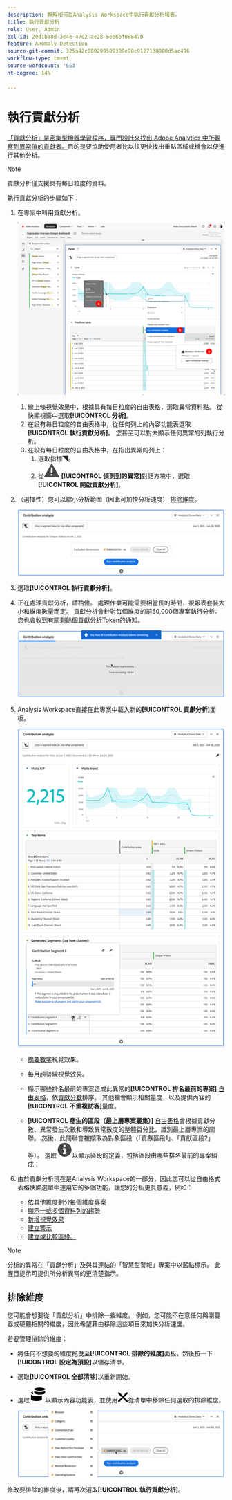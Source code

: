 ```yaml
---
description: 瞭解如何在Analysis Workspace中執行貢獻分析報表。
title: 執行貢獻分析
role: User, Admin
exl-id: 20d1ba8d-3e4e-4702-ae28-5eb6bf00847b
feature: Anomaly Detection
source-git-commit: 325a42c080290509309e90c9127138800d5ac496
workflow-type: tm+mt
source-wordcount: '553'
ht-degree: 14%

---
```


# 執行貢獻分析

[「貢獻分析」是密集型機器學習程序，專門設計來找出 Adobe Analytics 中所觀察到異常值的貢獻者。](/help/analyze/analysis-workspace/c-anomaly-detection/anomaly-detection.md#contribution-analysis)目的是要協助使用者比以往更快找出重點區域或機會以便進行其他分析。

>[!NOTE]
>
>貢獻分析僅支援具有每日粒度的資料。

執行貢獻分析的步驟如下：

1. 在專案中叫用貢獻分析。

   ![執行貢獻分析](assets/run-contribution-analysis.png)

   1. 線上條視覺效果中，根據具有每日粒度的自由表格，選取異常資料點。 從快顯視窗中選取&#x200B;**[!UICONTROL 分析]**。
   1. 在設有每日粒度的自由表格中，從任何列上的內容功能表選取&#x200B;**[!UICONTROL 執行貢獻分析]**。 您甚至可以對未顯示任何異常的列執行分析。
   1. 在設有每日粒度的自由表格中，在指出異常的列上：
      1. 選取指標◥。
      1. 從![警示](/help/assets/icons/Alert.svg) **[!UICONTROL 偵測到的異常]**&#x200B;對話方塊中，選取&#x200B;**[!UICONTROL 開啟貢獻分析]**。



1. （選擇性）您可以縮小分析範圍（因此可加快分析速度） [排除維度](#exclude-dimensions)。

   ![排除貢獻分析中的維度](assets/excluding-dimensions.png)

1. 選取&#x200B;**[!UICONTROL 執行貢獻分析]**。

1. 正在處理貢獻分析，請稍候。 處理作業可能需要相當長的時間，視報表套裝大小和維度數量而定。 貢獻分析會針對每個維度的前50,000個專案執行分析。 您也會收到有關剩餘[個貢獻分析Token](anomaly-detection.md#contribution-analysis-tokens)的通知。

   ![貢獻分析正在執行](assets/contribution-analysis-executing.png)

1. Analysis Workspace直接在此專案中載入新的&#x200B;**[!UICONTROL 貢獻分析]**&#x200B;面板。

   ![貢獻分析面板](assets/contribution-analysis.png)

   * [摘要數字](/help/analyze/analysis-workspace/visualizations/summary-number-change.md)視覺效果。
   * 每月趨勢[線](/help/analyze/analysis-workspace/visualizations/line.md)視覺效果。
   * 顯示哪些排名最前的專案造成此異常的&#x200B;**[!UICONTROL 排名最前的專案]** [自由表格](/help/analyze/analysis-workspace/visualizations/freeform-table/freeform-table.md)，依[貢獻分數](/help/analyze/analysis-workspace/c-anomaly-detection/anomaly-detection.md#contribution-analysis)排序。 其他欄會顯示相關量度，以及提供內容的&#x200B;**[!UICONTROL 不重複訪客]**&#x200B;量度。

   * **[!UICONTROL 產生的區段（最上層專案叢集）]** [自由表格](/help/analyze/analysis-workspace/visualizations/freeform-table/freeform-table.md)會根據貢獻分數、異常發生次數和導致異常數度的整體百分比，識別最上層專案的關聯。 然後，此關聯會被擷取為對象區段（「貢獻區段1」、「貢獻區段2」等）。 選取![資訊](/help/assets/icons/Info.svg)以顯示區段的定義，包括區段由哪些排名最前的專案組成：


1. 由於貢獻分析現在是Analysis Workspace的一部分，因此您可以從自由格式表格快顯選單中運用它的多個功能，讓您的分析更具意義，例如：

   * [依其他維度劃分每個維度專案](/help/analyze/analysis-workspace/components/dimensions/t-breakdown-fa.md)
   * [顯示一或多個資料列的趨勢](/help/analyze/analysis-workspace/home.md#section_34930C967C104C2B9092BA8DCF2BF81A)
   * [新增視覺效果](/help/analyze/analysis-workspace/visualizations/freeform-analysis-visualizations.md)
   * [建立警示](/help/components/alerts/alerts-overview.md)
   * [建立或比較區段。](/help/analyze/analysis-workspace/c-panels/c-segment-comparison/segment-comparison.md)

>[!NOTE]
>
>分析的異常在「貢獻分析」及與其連結的「智慧型警報」專案中以藍點標示。 此醒目提示可提供所分析異常的更清楚指示。


## 排除維度

您可能會想要從「貢獻分析」中排除一些維度。 例如，您可能不在意任何與瀏覽器或硬體相關的維度，因此希望藉由移除這些項目來加快分析速度。

若要管理排除的維度：

* 將任何不想要的維度拖曳至&#x200B;**[!UICONTROL 排除的維度]**&#x200B;面板，然後按一下&#x200B;**[!UICONTROL 設定為預設]**&#x200B;以儲存清單。

* 選取&#x200B;**[!UICONTROL 全部清除]**&#x200B;以重新開始。

* 選取![維度](/help/assets/icons/Dimensions.svg)以顯示內容功能表，並使用![CrossSize400](/help/assets/icons/CrossSize400.svg)從清單中移除任何選取的排除維度。

  ![](assets/excluded-dimensions-list.png)

修改要排除的維度後，請再次選取&#x200B;**[!UICONTROL 執行貢獻分析]**。

